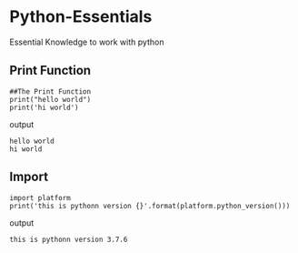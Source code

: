# Python-Essentials
Essential Knowledge to work with python

## Print Function

    ##The Print Function
    print("hello world")
    print('hi world')
output

    hello world
    hi world
## Import

    import platform
    print('this is pythonn version {}'.format(platform.python_version()))
    
output

    this is pythonn version 3.7.6
